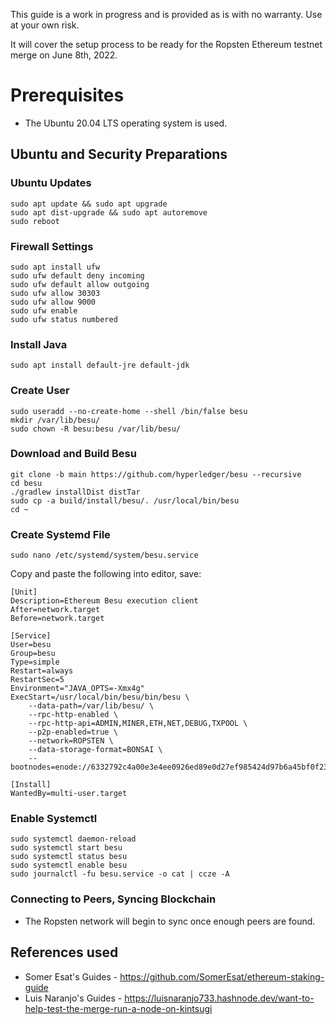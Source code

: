 This guide is a work in progress and is provided as is with no warranty. Use at your own risk.

It will cover the setup process to be ready for the Ropsten Ethereum testnet merge on June 8th, 2022.

# Prerequisites

- The Ubuntu 20.04 LTS operating system is used.

## Ubuntu and Security Preparations

### Ubuntu Updates

```
sudo apt update && sudo apt upgrade
sudo apt dist-upgrade && sudo apt autoremove
sudo reboot
```

### Firewall Settings

```
sudo apt install ufw
sudo ufw default deny incoming
sudo ufw default allow outgoing
sudo ufw allow 30303
sudo ufw allow 9000
sudo ufw enable
sudo ufw status numbered
```

### Install Java

```
sudo apt install default-jre default-jdk
```

### Create User

```
sudo useradd --no-create-home --shell /bin/false besu
mkdir /var/lib/besu/
sudo chown -R besu:besu /var/lib/besu/
```

### Download and Build Besu

```
git clone -b main https://github.com/hyperledger/besu --recursive
cd besu
./gradlew installDist distTar
sudo cp -a build/install/besu/. /usr/local/bin/besu
cd ~
```

### Create Systemd File

```
sudo nano /etc/systemd/system/besu.service
```

Copy and paste the following into editor, save:

```
[Unit]
Description=Ethereum Besu execution client
After=network.target
Before=network.target

[Service]
User=besu
Group=besu
Type=simple
Restart=always
RestartSec=5
Environment="JAVA_OPTS=-Xmx4g"
ExecStart=/usr/local/bin/besu/bin/besu \
    --data-path=/var/lib/besu/ \
    --rpc-http-enabled \
    --rpc-http-api=ADMIN,MINER,ETH,NET,DEBUG,TXPOOL \
    --p2p-enabled=true \
    --network=ROPSTEN \
    --data-storage-format=BONSAI \
    --bootnodes=enode://6332792c4a00e3e4ee0926ed89e0d27ef985424d97b6a45bf0f23e51f0dcb5e66b875777506458aea7af6f9e4ffb69f43f3778ee73c81ed9d34c51c4b16b0b0f@52.232.243.152:30303,enode://94c15d1b9e2fe7ce56e458b9a3b672ef11894ddedd0c6f247e0f1d3487f52b66208fb4aeb8179fce6e3a749ea93ed147c37976d67af557508d199d9594c35f09@192.81.208.223:30303

[Install]
WantedBy=multi-user.target
```

### Enable Systemctl

```
sudo systemctl daemon-reload
sudo systemctl start besu
sudo systemctl status besu
sudo systemctl enable besu
sudo journalctl -fu besu.service -o cat | ccze -A
```

### Connecting to Peers, Syncing Blockchain

- The Ropsten network will begin to sync once enough peers are found.

## References used
- Somer Esat's Guides - https://github.com/SomerEsat/ethereum-staking-guide
- Luis Naranjo's Guides - https://luisnaranjo733.hashnode.dev/want-to-help-test-the-merge-run-a-node-on-kintsugi
